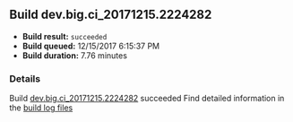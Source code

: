 ## Build dev.big.ci_20171215.2224282
- **Build result:** `succeeded`
- **Build queued:** 12/15/2017 6:15:37 PM
- **Build duration:** 7.76 minutes
### Details
Build [dev.big.ci_20171215.2224282](https://winappstudio.visualstudio.com/web/build.aspx?pcguid=a4ef43be-68ce-4195-a619-079b4d9834c2&builduri=vstfs%3a%2f%2f%2fBuild%2fBuild%2f24282) succeeded
Find detailed information in the [build log files](https://uwpctdiags.blob.core.windows.net/buildlogs/dev.big.ci_20171215.2224282_logs.zip)
